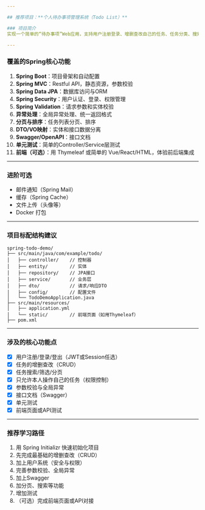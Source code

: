 ```yaml
---

## 推荐项目：**个人待办事项管理系统（Todo List）**

### 项目简介
实现一个简单的“待办事项”Web应用，支持用户注册登录、增删查改自己的任务、任务分类、搜索和分页，附带基本的接口安全、错误处理和简单的前端页面。

---
```


### 覆盖的Spring核心功能

1. **Spring Boot**：项目骨架和自动配置
2. **Spring MVC**：Restful API，静态资源，参数校验
3. **Spring Data JPA**：数据库访问与ORM
4. **Spring Security**：用户认证、登录、权限管理
5. **Spring Validation**：请求参数和实体校验
6. **异常处理**：全局异常处理、统一返回格式
7. **分页与排序**：任务列表分页、排序
8. **DTO/VO映射**：实体和接口数据分离
9. **Swagger/OpenAPI**：接口文档
10. **单元测试**：简单的Controller/Service层测试
11. **前端（可选）**：用 Thymeleaf 或简单的 Vue/React/HTML，体验前后端集成

---

### 进阶可选
- 邮件通知（Spring Mail）
- 缓存（Spring Cache）
- 文件上传（头像等）
- Docker 打包

---

### 项目标配结构建议

```
spring-todo-demo/
├── src/main/java/com/example/todo/
│   ├── controller/    // 控制器
│   ├── entity/        // 实体
│   ├── repository/    // JPA接口
│   ├── service/       // 业务层
│   ├── dto/           // 请求/响应DTO
│   ├── config/        // 配置文件
│   └── TodoDemoApplication.java
├── src/main/resources/
│   ├── application.yml
│   └── static/        // 前端页面（如用Thymeleaf）
├── pom.xml
```

---

### 涉及的核心功能点

- [x] 用户注册/登录/登出（JWT或Session任选）
- [x] 任务的增删查改（CRUD）
- [x] 任务搜索/筛选/分页
- [x] 只允许本人操作自己的任务（权限控制）
- [x] 参数校验与全局异常
- [x] 接口文档（Swagger）
- [x] 单元测试
- [x] 前端页面或API测试

---

### 推荐学习路径

1. 用 Spring Initializr 快速初始化项目
2. 先完成最基础的增删查改（CRUD）
3. 加上用户系统（安全与权限）
4. 完善参数校验、全局异常
5. 加上Swagger
6. 加分页、搜索等功能
7. 增加测试
8. （可选）完成前端页面或API对接
